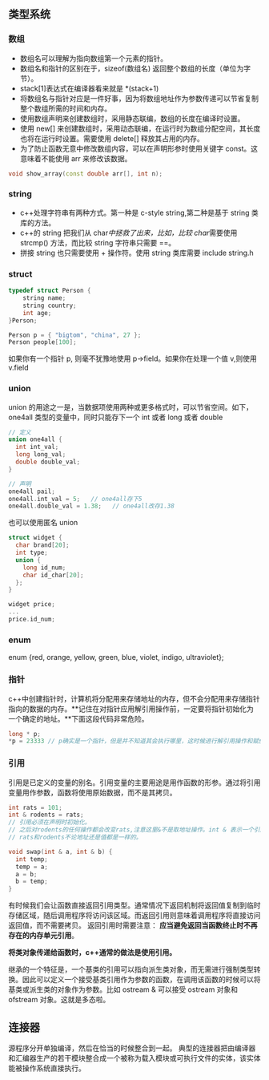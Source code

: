 ## 类型系统

### 数组
- 数组名可以理解为指向数组第一个元素的指针。
- 数组名和指针的区别在于，sizeof(数组名) 返回整个数组的长度（单位为字节）。
- stack[1]表达式在编译器看来就是 \*(stack+1)
- 将数组名与指针对应是一件好事，因为将数组地址作为参数传递可以节省复制整个数组所需的时间和内存。
- 使用数组声明来创建数组时，采用静态联编，数组的长度在编译时设置。
- 使用 new[] 来创建数组时，采用动态联编，在运行时为数组分配空间，其长度也将在运行时设置。需要使用 delete[] 释放其占用的内存。
- 为了防止函数无意中修改数组内容，可以在声明形参时使用关键字 const。这意味着不能使用 arr 来修改该数据。

```cpp
void show_array(const double arr[], int n);
```

### string

- c++处理字符串有两种方式。第一种是 c-style string,第二种是基于 string 类库的方法。
- c++的 string 把我们从 char*中拯救了出来，比如，比较 char*需要使用 strcmp() 方法，而比较 string 字符串只需要 ==。
- 拼接 string 也只需要使用 + 操作符。使用 string 类库需要 include string.h

### struct

```c
typedef struct Person {
    string name;
    string country;
    int age;
}Person;

Person p = { "bigtom", "china", 27 };
Person people[100];
```

如果你有一个指针 p, 则毫不犹豫地使用 p->field。如果你在处理一个值 v,则使用 v.field

### union

union 的用途之一是，当数据项使用两种或更多格式时，可以节省空间。如下，one4all 类型的变量中，同时只能存下一个 int 或者 long 或者 double

```cpp
// 定义
union one4all {
  int int_val;
  long long_val;
  double double_val;
}

// 声明
one4all pail;
one4all.int_val = 5;   // one4all存下5
one4all.double_val = 1.38;   // one4all改存1.38
```

也可以使用匿名 union

```cpp
struct widget {
  char brand[20];
  int type;
  union {
    long id_num;
    char id_char[20];
  };
}

widget price;
...
price.id_num;
```

### enum

enum {red, orange, yellow, green, blue, violet, indigo, ultraviolet};

### 指针

c++中创建指针时，计算机将分配用来存储地址的内存，但不会分配用来存储指针指向的数据的内存。**记住在对指针应用解引用操作前，一定要将指针初始化为一个确定的地址。**下面这段代码非常危险。

```cpp
long * p;
*p = 23333 // p确实是一个指针，但是并不知道其会执行哪里，这时候进行解引用操作和赋值操作非常危险。
```

### 引用

引用是已定义的变量的别名。引用变量的主要用途是用作函数的形参。通过将引用变量用作参数，函数将使用原始数据，而不是其拷贝。

```cpp
int rats = 101;
int & rodents = rats;
// 引用必须在声明时初始化。
// 之后对rodents的任何操作都会改变rats,注意这里&不是取地址操作。int & 表示一个引用类型。
// rats和rodents不论地址还是值都是一样的。

void swap(int & a, int & b) {
  int temp;
  temp = a;
  a = b;
  b = temp;
}
```

有时候我们会让函数直接返回引用类型。通常情况下返回机制将返回值复制到临时存储区域，随后调用程序将访问该区域。而返回引用则意味着调用程序将直接访问返回值，而不需要拷贝。
返回引用时需要注意： **应当避免返回当函数终止时不再存在的内存单元引用**。

**将类对象传递给函数时，c++通常的做法是使用引用。**

继承的一个特征是，一个基类的引用可以指向派生类对象，而无需进行强制类型转换。因此可以定义一个接受基类引用作为参数的函数，在调用该函数的时候可以将基类或派生类的对象作为参数。比如 ostream & 可以接受 ostream 对象和 ofstream 对象。这就是多态啦。

## 连接器

源程序分开单独编译，然后在恰当的时候整合到一起。
典型的连接器把由编译器和汇编器生产的若干模块整合成一个被称为载入模块或可执行文件的实体，该实体能被操作系统直接执行。

